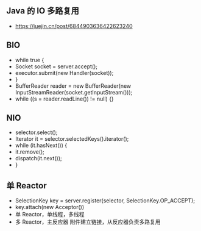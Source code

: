## Java 的 IO 多路复用
- https://juejin.cn/post/6844903636422623240

## BIO
- while true {
-   Socket socket = server.accept();
-   executor.submit(new Handler(socket));
- }
- BufferReader reader = new BufferReader(new InputStreamReader(socket.getInputStream()));
- while ((s = reader.readLine()) != null) {}

## NIO
- selector.select();
- Iterator it = selector.selectedKeys().iterator();
- while (it.hasNext()) {
-   it.remove();
-   dispatch(it.next());
- }

## 单 Reactor
- SelectionKey key = server.register(selector, SelectionKey.OP_ACCEPT);
- key.attach(new Acceptor())
- 单 Reactor，单线程，多线程
- 多 Reactor，主反应器 附件建立链接，从反应器负责多路复用
